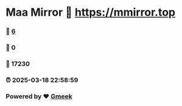 # Maa Mirror :link: https://mmirror.top 
### :page_facing_up: [6](https://mmirror.top/tag.html) 
### :speech_balloon: 0 
### :hibiscus: 17230 
### :alarm_clock: 2025-03-18 22:58:59 
### Powered by :heart: [Gmeek](https://github.com/Meekdai/Gmeek)

